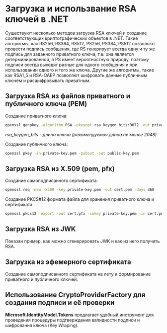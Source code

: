 # Загрузка и использвание RSA ключей в .NET

Существуют несколько методов загрузка RSA ключей и создание соответствующих криптографических объектов в .NET. 
Такие алгоритмы, как RS256, RS384, RS512, PS256, PS384, PS512 позволяют провести подпись сообщения, 
где RS генерирует всегда одну и ту же подпись для заданного приватного ключа, т.е. она является детерминированной, 
а PS имеет вероятностную природу, поэтому подписи всегда выходят разные для одного сообщения и при использовании одного 
и того же ключа. Другие же алгоритмы, такие как RSA1_5 и RSA-OAEP позволяют шифровать данные публичным ключём и расшифровывать приватным. 

## Загрузка RSA из файлов приватного и публичного ключа (PEM)

Создание приватного ключа:

```bash
openssl genpkey -algorithm RSA -pkeyopt rsa_keygen_bits:3072 -out private-key.pem
```

*rsa_keygen_bits - длина ключа (рекомендуемая длина не менее 2048)*

Создание публичного ключа:

```bash
openssl pkey -in private-key.pem -pubout -out public-key.pem
```

## Загрузка RSA из X.509 (pem, pfx)

Создание самоподписанного сертификата:

```bash
openssl req -new -x509 -key private-key.pem -out cert.pem -days 360
```

Создание PKCS#12 формата файла для хранения приватного ключа и сертификата

```bash
openssl pkcs12 -export -out cert.pfx -inkey private-key.pem -in cert.pem
```

## Загрузка RSA из JWK

Показан пример, как можно сгенерировать JWK и как из него получить RSA.


## Загрузка из эфемерного сертификата

Создание самоподписанного сертификата на лету и формирование приватного и публичного ключей.


## Использование CryptoProviderFactory для создания подписи и её проверки

**Microsoft.IdentityModel.Tokens** предлагает удобный инструмент для проведения процедуры подтверждения валидности подписи и шифрования ключа (Key Wraping).

